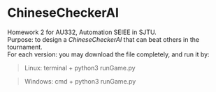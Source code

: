 # ChineseCheckerAI
Homework 2 for AU332, Automation SEIEE in SJTU.  
Purpose: to design a *ChineseCheckerAI* that can beat others in the tournament.  
For each version: you may download the file completely, and run it by:  
> Linux: terminal + python3 runGame.py  

> Windows: cmd + python3 runGame.py
